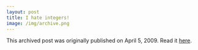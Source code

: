 ```yaml
---
layout: post
title: I hate integers!
image: /img/archive.png
---
```

This archived post was originally published on April 5, 2009. Read it [here](/alex.ciobanu.org/indexa09e.html).
